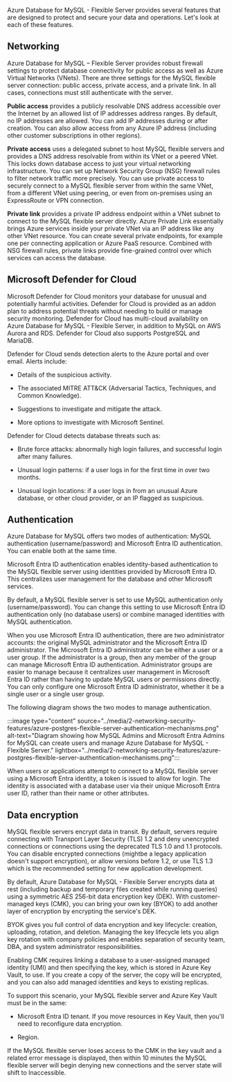 Azure Database for MySQL - Flexible Server provides several features that are designed to protect and secure your data and operations. Let's look at each of these features.

## Networking

Azure Database for MySQL – Flexible Server provides robust firewall settings to protect database connectivity for public access as well as Azure Virtual Networks (VNets). There are three settings for the MySQL flexible server connection: public access, private access, and a private link. In all cases, connections must still authenticate with the server.

**Public access** provides a publicly resolvable DNS address accessible over the Internet by an allowed list of IP addresses address ranges. By default, no IP addresses are allowed. You can add IP addresses during or after creation. You can also allow access from any Azure IP address (including other customer subscriptions in other regions).

**Private access** uses a delegated subnet to host MySQL flexible servers and provides a DNS address resolvable from within its VNet or a peered VNet. This locks down database access to just your virtual networking infrastructure. You can set up Network Security Group (NSG) firewall rules to filter network traffic more precisely. You can use private access to securely connect to a MySQL flexible server from within the same VNet, from a different VNet using peering, or even from on-premises using an ExpressRoute or VPN connection.

**Private link** provides a private IP address endpoint within a VNet subnet to connect to the MySQL flexible server directly. Azure Private Link essentially brings Azure services inside your private VNet via an IP address like any other VNet resource. You can create several private endpoints, for example one per connecting application or Azure PaaS resource. Combined with NSG firewall rules, private links provide fine-grained control over which services can access the database.

## Microsoft Defender for Cloud

Microsoft Defender for Cloud monitors your database for unusual and potentially harmful activities. Defender for Cloud is provided as an addon plan to address potential threats without needing to build or manage security monitoring. Defender for Cloud has multi-cloud availability on Azure Database for MySQL - Flexible Server, in addition to MySQL on AWS Aurora and RDS. Defender for Cloud also supports PostgreSQL and MariaDB.

Defender for Cloud sends detection alerts to the Azure portal and over email. Alerts include:

- Details of the suspicious activity.

- The associated MITRE ATT&CK (Adversarial Tactics, Techniques, and Common Knowledge).

- Suggestions to investigate and mitigate the attack.

- More options to investigate with Microsoft Sentinel.

Defender for Cloud detects database threats such as:

- Brute force attacks: abnormally high login failures, and successful login after many failures.

- Unusual login patterns: if a user logs in for the first time in over two months.

- Unusual login locations: if a user logs in from an unusual Azure database, or other cloud provider, or an IP flagged as suspicious.

## Authentication

Azure Database for MySQL offers two modes of authentication: MySQL authentication (username/password) and Microsoft Entra ID authentication. You can enable both at the same time.

Microsoft Entra ID authentication enables identity-based authentication to the MySQL flexible server using identities provided by Microsoft Entra ID. This centralizes user management for the database and other Microsoft services.

By default, a MySQL flexible server is set to use MySQL authentication only (username/password). You can change this setting to use Microsoft Entra ID authentication only (no database users) or combine managed identities with MySQL authentication.

When you use Microsoft Entra ID authentication, there are two administrator accounts: the original MySQL administrator and the Microsoft Entra ID administrator. The Microsoft Entra ID administrator can be either a user or a user group. If the administrator is a group, then any member of the group can manage Microsoft Entra ID authentication. Administrator groups are easier to manage because it centralizes user management in Microsoft Entra ID rather than having to update MySQL users or permissions directly. You can only configure one Microsoft Entra ID administrator, whether it be a single user or a single user group.

The following diagram shows the two modes to manage authentication.

:::image type="content" source="../media/2-networking-security-features/azure-postgres-flexible-server-authentication-mechanisms.png" alt-text="Diagram showing how MySQL Admins and Microsoft Entra Admins for MySQL can create users and manage Azure Database for MySQL - Flexible Server." lightbox="../media/2-networking-security-features/azure-postgres-flexible-server-authentication-mechanisms.png":::

When users or applications attempt to connect to a MySQL flexible server using a Microsoft Entra identity, a token is issued to allow for login. The identity is associated with a database user via their unique Microsoft Entra user ID, rather than their name or other attributes.

## Data encryption

MySQL flexible servers encrypt data in transit. By default, servers require connecting with Transport Layer Security (TLS) 1.2 and deny unencrypted connections or connections using the deprecated TLS 1.0 and 1.1 protocols. You can disable encrypted connections (mightbe a legacy application doesn't support encryption), or allow versions before 1.2, or use TLS 1.3 which is the recommended setting for new application development.

By default, Azure Database for MySQL - Flexible Server encrypts data at rest (including backup and temporary files created while running queries) using a symmetric AES 256-bit data encryption key (DEK). With customer-managed keys (CMK), you can bring your own key (BYOK) to add another layer of encryption by encrypting the service's DEK.

BYOK gives you full control of data encryption and key lifecycle: creation, uploading, rotation, and deletion. Managing the key lifecycle lets you align key rotation with company policies and enables separation of security team, DBA, and system administrator responsibilities.

Enabling CMK requires linking a database to a user-assigned managed identity (UMI) and then specifying the key, which is stored in Azure Key Vault, to use. If you create a copy of the server, the copy will be encrypted, and you can also add managed identities and keys to existing replicas.

To support this scenario, your MySQL flexible server and Azure Key Vault must be in the same:

- Microsoft Entra ID tenant. If you move resources in Key Vault, then you'll need to reconfigure data encryption.

- Region.

If the MySQL flexible server loses access to the CMK in the key vault and a related error message is displayed, then within 10 minutes the MySQL flexible server will begin denying new connections and the server state will shift to Inaccessible.
